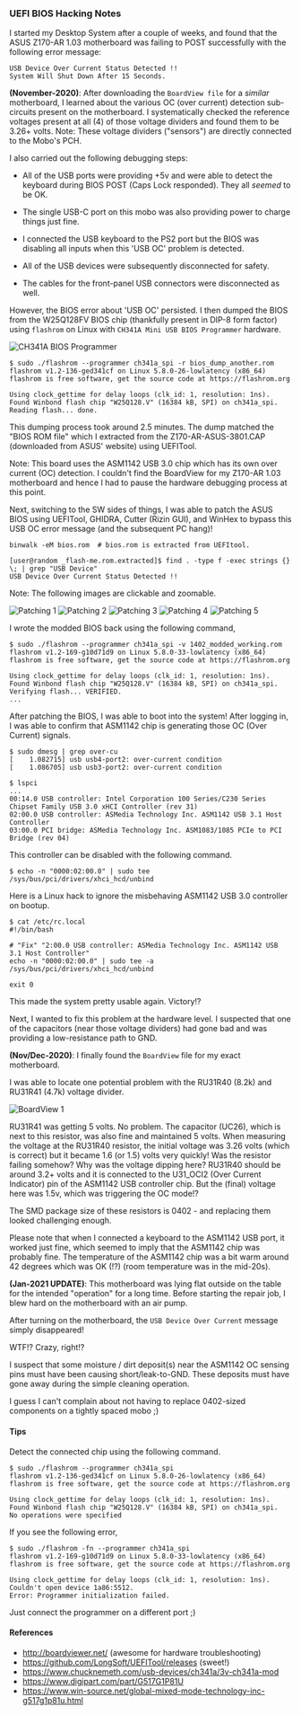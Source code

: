### UEFI BIOS Hacking Notes

I started my Desktop System after a couple of weeks, and found that the ASUS
Z170-AR 1.03 motherboard was failing to POST successfully with the following
error message:

```
USB Device Over Current Status Detected !!
System Will Shut Down After 15 Seconds.
```

**(November-2020)**: After downloading the `BoardView file` for a *similar*
motherboard, I learned about the various OC (over current) detection
sub-circuits present on the motherboard. I systematically checked the reference
voltages present at all (4) of those voltage dividers and found them to be
3.26+ volts. Note: These voltage dividers ("sensors") are directly connected to
the Mobo's PCH.

I also carried out the following debugging steps:

- All of the USB ports were providing +5v and were able to detect the keyboard
  during BIOS POST (Caps Lock responded). They all *seemed* to be OK.

- The single USB-C port on this mobo was also providing power to charge things
  just fine.

- I connected the USB keyboard to the PS2 port but the BIOS was disabling all
  inputs when this 'USB OC' problem is detected.

- All of the USB devices were subsequently disconnected for safety.

- The cables for the front-panel USB connectors were disconnected as well.

However, the BIOS error about 'USB OC' persisted. I then dumped the BIOS from
the W25Q128FV BIOS chip (thankfully present in DIP-8 form factor) using
`flashrom` on Linux with `CH341A Mini USB BIOS Programmer` hardware.

![CH341A BIOS Programmer](./images/CH341A-Programmer.jpg)

```
$ sudo ./flashrom --programmer ch341a_spi -r bios_dump_another.rom
flashrom v1.2-136-ged341cf on Linux 5.8.0-26-lowlatency (x86_64)
flashrom is free software, get the source code at https://flashrom.org

Using clock_gettime for delay loops (clk_id: 1, resolution: 1ns).
Found Winbond flash chip "W25Q128.V" (16384 kB, SPI) on ch341a_spi.
Reading flash... done.
```

This dumping process took around 2.5 minutes. The dump matched the "BIOS
ROM file" which I extracted from the Z170-AR-ASUS-3801.CAP (downloaded from
ASUS' website) using UEFITool.

Note: This board uses the ASM1142 USB 3.0 chip which has its own over current
(OC) detection. I couldn't find the BoardView for my Z170-AR 1.03 motherboard
and hence I had to pause the hardware debugging process at this point.

Next, switching to the SW sides of things, I was able to patch the ASUS BIOS
using UEFITool, GHIDRA, Cutter (Rizin GUI), and WinHex to bypass this USB OC
error message (and the subsequent PC hang)!

```
binwalk -eM bios.rom  # bios.rom is extracted from UEFItool.

[user@random _flash-me.rom.extracted]$ find . -type f -exec strings {} \; | grep "USB Device"
USB Device Over Current Status Detected !!
```

Note: The following images are clickable and zoomable.

![Patching 1](./images/Step-1.png)
![Patching 2](./images/Step-2.png)
![Patching 3](./images/Step-3.png)
![Patching 4](./images/Step-4-The-actual-NOP-patch-that-is-required.png)
![Patching 5](./images/Single-NOP-Patch-does-it-Screenshot_2020-12-24_17-36-39.png)

I wrote the modded BIOS back using the following command,

```
$ sudo ./flashrom --programmer ch341a_spi -v 1402_modded_working.rom
flashrom v1.2-169-g10d71d9 on Linux 5.8.0-33-lowlatency (x86_64)
flashrom is free software, get the source code at https://flashrom.org

Using clock_gettime for delay loops (clk_id: 1, resolution: 1ns).
Found Winbond flash chip "W25Q128.V" (16384 kB, SPI) on ch341a_spi.
Verifying flash... VERIFIED.
...
```

After patching the BIOS, I was able to boot into the system! After logging in,
I was able to confirm that ASM1142 chip is generating those OC (Over Current)
signals.

```
$ sudo dmesg | grep over-cu
[    1.082715] usb usb4-port2: over-current condition
[    1.086705] usb usb3-port2: over-current condition
```

```
$ lspci
...
00:14.0 USB controller: Intel Corporation 100 Series/C230 Series Chipset Family USB 3.0 xHCI Controller (rev 31)
02:00.0 USB controller: ASMedia Technology Inc. ASM1142 USB 3.1 Host Controller
03:00.0 PCI bridge: ASMedia Technology Inc. ASM1083/1085 PCIe to PCI Bridge (rev 04)
```

This controller can be disabled with the following command.

```
$ echo -n "0000:02:00.0" | sudo tee /sys/bus/pci/drivers/xhci_hcd/unbind
```

Here is a Linux hack to ignore the misbehaving ASM1142 USB 3.0 controller on bootup.

```
$ cat /etc/rc.local
#!/bin/bash

# "Fix" "2:00.0 USB controller: ASMedia Technology Inc. ASM1142 USB 3.1 Host Controller"
echo -n "0000:02:00.0" | sudo tee -a /sys/bus/pci/drivers/xhci_hcd/unbind

exit 0
```

This made the system pretty usable again. Victory!?

Next, I wanted to fix this problem at the hardware level. I suspected that one
of the capacitors (near those voltage dividers) had gone bad and was providing
a low-resistance path to GND.

**(Nov/Dec-2020)**: I finally found the `BoardView` file for my exact motherboard.

I was able to locate one potential problem with the RU31R40 (8.2k) and RU31R41
(4.7k) voltage divider.

![BoardView 1](./images/HW-Step-1.jpg)

RU31R41 was getting 5 volts. No problem. The capacitor (UC26), which is next to
this resistor, was also fine and maintained 5 volts. When measuring the voltage
at the RU31R40 resistor, the initial voltage was 3.26 volts (which is correct)
but it became 1.6 (or 1.5) volts very quickly! Was the resistor failing
somehow? Why was the voltage dipping here? RU31R40 should be around 3.2+ volts
and it is connected to the U31_OCI2 (Over Current Indicator) pin of the ASM1142
USB controller chip. But the (final) voltage here was 1.5v, which was
triggering the OC mode!?

The SMD package size of these resistors is 0402 - and replacing them looked
challenging enough.

Please note that when I connected a keyboard to the ASM1142 USB port, it worked
just fine, which seemed to imply that the ASM1142 chip was probably fine. The
temperature of the ASM1142 chip was a bit warm around 42 degrees which was OK
(!?) (room temperature was in the mid-20s).

**(Jan-2021 UPDATE)**: This motherboard was lying flat outside on the table for
the intended "operation" for a long time. Before starting the repair job, I
blew hard on the motherboard with an air pump.

After turning on the motherboard, the `USB Device Over Current` message simply
disappeared!

WTF!? Crazy, right!?

I suspect that some moisture / dirt deposit(s) near the ASM1142 OC sensing pins
must have been causing short/leak-to-GND. These deposits must have gone away
during the simple cleaning operation.

I guess I can't complain about not having to replace 0402-sized components on a
tightly spaced mobo ;)


#### Tips

Detect the connected chip using the following command.

```
$ sudo ./flashrom --programmer ch341a_spi
flashrom v1.2-136-ged341cf on Linux 5.8.0-26-lowlatency (x86_64)
flashrom is free software, get the source code at https://flashrom.org

Using clock_gettime for delay loops (clk_id: 1, resolution: 1ns).
Found Winbond flash chip "W25Q128.V" (16384 kB, SPI) on ch341a_spi.
No operations were specified
```

If you see the following error,

```
$ sudo ./flashrom -fn --programmer ch341a_spi
flashrom v1.2-169-g10d71d9 on Linux 5.8.0-33-lowlatency (x86_64)
flashrom is free software, get the source code at https://flashrom.org

Using clock_gettime for delay loops (clk_id: 1, resolution: 1ns).
Couldn't open device 1a86:5512.
Error: Programmer initialization failed.
```

Just connect the programmer on a different port ;)


#### References

- http://boardviewer.net/ (awesome for hardware troubleshooting)
- https://github.com/LongSoft/UEFITool/releases (sweet!)
- https://www.chucknemeth.com/usb-devices/ch341a/3v-ch341a-mod
- https://www.digipart.com/part/G517G1P81U
- https://www.win-source.net/global-mixed-mode-technology-inc-g517g1p81u.html
